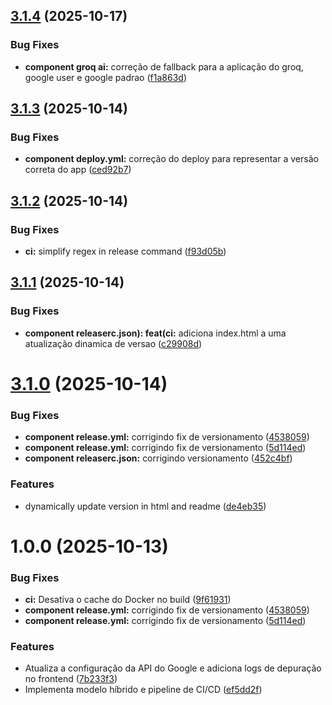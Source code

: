## [3.1.4](https://github.com/CidQueiroz/SenseiDB/compare/v3.1.3...v3.1.4) (2025-10-17)


### Bug Fixes

* **component groq ai:** correção de fallback para a aplicação do groq, google user e google padrao ([f1a863d](https://github.com/CidQueiroz/SenseiDB/commit/f1a863d53fad3de065986ccad3b913f2a77c72a4))

## [3.1.3](https://github.com/CidQueiroz/SenseiDB/compare/v3.1.2...v3.1.3) (2025-10-14)


### Bug Fixes

* **component deploy.yml:** correção do deploy para representar a versão correta do app ([ced92b7](https://github.com/CidQueiroz/SenseiDB/commit/ced92b707df53fc31c7b0ce433d6b7da6a9970ff))

## [3.1.2](https://github.com/CidQueiroz/SenseiDB/compare/v3.1.1...v3.1.2) (2025-10-14)


### Bug Fixes

* **ci:** simplify regex in release command ([f93d05b](https://github.com/CidQueiroz/SenseiDB/commit/f93d05b8a6266c53ae09f60e0287b3a797b4da3d))

## [3.1.1](https://github.com/CidQueiroz/SenseiDB/compare/v3.1.0...v3.1.1) (2025-10-14)


### Bug Fixes

* **component releaserc.json): feat(ci:** adiciona index.html a uma atualização dinamica de versao ([c29908d](https://github.com/CidQueiroz/SenseiDB/commit/c29908dd319435e85d2b2bdd7cf9a4875fb022a2))

# [3.1.0](https://github.com/CidQueiroz/SenseiDB/compare/v3.0.0...v3.1.0) (2025-10-14)


### Bug Fixes

* **component release.yml:** corrigindo fix de versionamento ([4538059](https://github.com/CidQueiroz/SenseiDB/commit/4538059ff09f3059d84fb0ae8b20f1e64b95ef84))
* **component release.yml:** corrigindo fix de versionamento ([5d114ed](https://github.com/CidQueiroz/SenseiDB/commit/5d114ed1b972ab27686e47b36b6b71fa8e75435f))
* **component releaserc.json:** corrigindo versionamento ([452c4bf](https://github.com/CidQueiroz/SenseiDB/commit/452c4bf4ec67c2d37c11db1f942b432f6a95db2d))


### Features

* dynamically update version in html and readme ([de4eb35](https://github.com/CidQueiroz/SenseiDB/commit/de4eb350ad1413dab7f062f05d781951a715ccf7))

# 1.0.0 (2025-10-13)


### Bug Fixes

* **ci:** Desativa o cache do Docker no build ([9f61931](https://github.com/CidQueiroz/SenseiDB/commit/9f61931a1980edc10c785438b6cb4ac72116667b))
* **component release.yml:** corrigindo fix de versionamento ([4538059](https://github.com/CidQueiroz/SenseiDB/commit/4538059ff09f3059d84fb0ae8b20f1e64b95ef84))
* **component release.yml:** corrigindo fix de versionamento ([5d114ed](https://github.com/CidQueiroz/SenseiDB/commit/5d114ed1b972ab27686e47b36b6b71fa8e75435f))


### Features

* Atualiza a configuração da API do Google e adiciona logs de depuração no frontend ([7b233f3](https://github.com/CidQueiroz/SenseiDB/commit/7b233f34df37182db60f919ff81f50de2bbf360f))
* Implementa modelo híbrido e pipeline de CI/CD ([ef5dd2f](https://github.com/CidQueiroz/SenseiDB/commit/ef5dd2f814f42a0961b1e2c8d0ef8efb3580f937))
